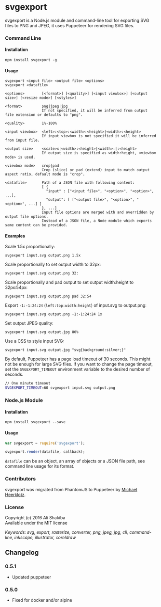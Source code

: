 # svgexport

svgexport is a Node.js module and command-line tool for exporting SVG files to PNG and JPEG, it uses Puppeteer for rendering SVG files.

### Command Line

#### Installation
```
npm install svgexport -g
```

#### Usage
```usage
svgexport <input file> <output file> <options>
svgexport <datafile>

<options>        [<format>] [<quality>] [<input viewbox>] [<output size>] [<resize mode>] [<styles>]

<format>         png|jpeg|jpg
                 If not specified, it will be inferred from output file extension or defaults to "png".
                 
<quality>        1%-100%

<input viewbox>  <left>:<top>:<width>:<height>|<width>:<height>
                 If input viewbox is not specified it will be inferred from input file.
                 
<output size>    <scale>x|<width>:<height>|<width>:|:<height>
                 If output size is specified as width:height, <viewbox mode> is used.

<viewbox mode>   crop|pad
                 Crop (slice) or pad (extend) input to match output aspect ratio, default mode is "crop".

<datafile>       Path of a JSON file with following content:
                 [ {
                   "input" : ["<input file>", "<option>", "<option>", ...],
                   "output": [ ["<output file>", "<option>", "<option>", ...] ]
                 }, ...]
                 Input file options are merged with and overridden by output file options.
                 Instead of a JSON file, a Node module which exports same content can be provided.
```

#### Examples

Scale 1.5x proportionally:
```
svgexport input.svg output.png 1.5x
```

Scale proportionally to set output width to 32px:
```
svgexport input.svg output.png 32:
```

Scale proportionally and pad output to set output width:height to 32px:54px:
```
svgexport input.svg output.png pad 32:54
```

Export `-1:-1:24:24` (`left:top:width:height`) of input.svg to output.png:
```
svgexport input.svg output.png -1:-1:24:24 1x
```

Set output JPEG quality:
```
svgexport input.svg output.jpg 80%
```

Use a CSS to style input SVG:
```
svgexport input.svg output.jpg "svg{background:silver;}"
```

By default, Puppeteer has a page load timeout of 30 seconds. This might not be
enough for large SVG files. If you want to change the page timeout, set the
`SVGEXPORT_TIMEOUT` environment variable to the desired number of seconds.
```bash
// One minute timeout
SVGEXPORT_TIMEOUT=60 svgexport input.svg output.png
```

### Node.js Module

#### Installation
```
npm install svgexport --save
```

#### Usage

```javascript
var svgexport = require('svgexport');

svgexport.render(datafile, callback);
```
`datafile` can be an object, an array of objects or a JSON file path, see command line usage for its format.

### Contributors

svgexport was migrated from PhantomJS to Puppeteer by [Michael Heerklotz](https://github.com/MichaelHeerklotz).

### License

Copyright (c) 2016 Ali Shakiba  
Available under the MIT license

*Keywords: svg, export, rasterize, converter, png, jpeg, jpg, cli, command-line, inkscape, illustrator, coreldraw*


## Changelog
### 0.5.1
* Updated puppeteer

### 0.5.0
* Fixed for docker and/or alpine
